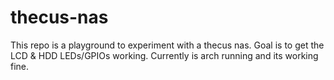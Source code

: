 # thecus-nas
This repo is a playground to experiment with a thecus nas. Goal is to get the LCD &amp; HDD LEDs/GPIOs working. Currently is arch running and its working fine. 
